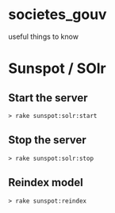 # societes_gouv

useful things to know

# Sunspot / SOlr

## Start the server
    > rake sunspot:solr:start

## Stop the server
    > rake sunspot:solr:stop

## Reindex model
    > rake sunspot:reindex

